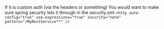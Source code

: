 If it is custom auth (via the headers or something)
You would want to make sure spring security lets it through in the security.xml
```<http auto-config="true" use-expressions="true" security="none" pattern="/MyRestService**" />```